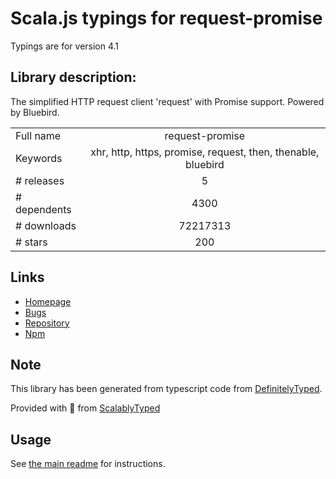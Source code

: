 
# Scala.js typings for request-promise

Typings are for version 4.1

## Library description:
The simplified HTTP request client 'request' with Promise support. Powered by Bluebird.

|                    |                 |
| ------------------ | :-------------: |
| Full name          | request-promise |
| Keywords           | xhr, http, https, promise, request, then, thenable, bluebird |
| # releases         | 5 |
| # dependents       | 4300 |
| # downloads        | 72217313 |
| # stars            | 200 |

## Links
- [Homepage](https://github.com/request/request-promise#readme)
- [Bugs](https://github.com/request/request-promise/issues)
- [Repository](https://github.com/request/request-promise)
- [Npm](https://www.npmjs.com/package/request-promise)
    


## Note
This library has been generated from typescript code from [DefinitelyTyped](https://definitelytyped.org).

Provided with :purple_heart: from [ScalablyTyped](https://github.com/oyvindberg/ScalablyTyped)

## Usage
See [the main readme](../../readme.md) for instructions.


